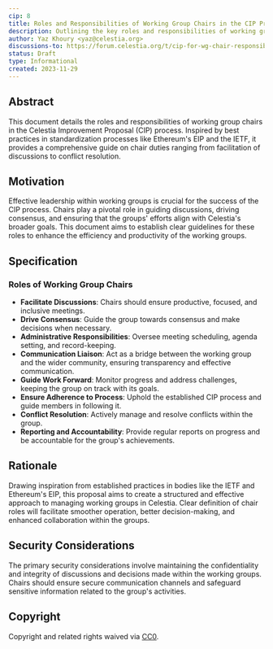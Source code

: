```yaml
---
cip: 8
title: Roles and Responsibilities of Working Group Chairs in the CIP Process
description: Outlining the key roles and responsibilities of working group chairs within the Celestia Improvement Proposal process.
author: Yaz Khoury <yaz@celestia.org>
discussions-to: https://forum.celestia.org/t/cip-for-wg-chair-responsibilities/1344
status: Draft
type: Informational
created: 2023-11-29
---
```


## Abstract

This document details the roles and responsibilities of working group chairs in the Celestia Improvement Proposal (CIP) process. Inspired by best practices in standardization processes like Ethereum's EIP and the IETF, it provides a comprehensive guide on chair duties ranging from facilitation of discussions to conflict resolution.

## Motivation

Effective leadership within working groups is crucial for the success of the CIP process. Chairs play a pivotal role in guiding discussions, driving consensus, and ensuring that the groups' efforts align with Celestia's broader goals. This document aims to establish clear guidelines for these roles to enhance the efficiency and productivity of the working groups.

## Specification

### Roles of Working Group Chairs
- **Facilitate Discussions**: Chairs should ensure productive, focused, and inclusive meetings.
- **Drive Consensus**: Guide the group towards consensus and make decisions when necessary.
- **Administrative Responsibilities**: Oversee meeting scheduling, agenda setting, and record-keeping.
- **Communication Liaison**: Act as a bridge between the working group and the wider community, ensuring transparency and effective communication.
- **Guide Work Forward**: Monitor progress and address challenges, keeping the group on track with its goals.
- **Ensure Adherence to Process**: Uphold the established CIP process and guide members in following it.
- **Conflict Resolution**: Actively manage and resolve conflicts within the group.
- **Reporting and Accountability**: Provide regular reports on progress and be accountable for the group's achievements.

## Rationale

Drawing inspiration from established practices in bodies like the IETF and Ethereum's EIP, this proposal aims to create a structured and effective approach to managing working groups in Celestia. Clear definition of chair roles will facilitate smoother operation, better decision-making, and enhanced collaboration within the groups.

## Security Considerations

The primary security considerations involve maintaining the confidentiality and integrity of discussions and decisions made within the working groups. Chairs should ensure secure communication channels and safeguard sensitive information related to the group's activities.

## Copyright

Copyright and related rights waived via [CC0](../LICENSE).
